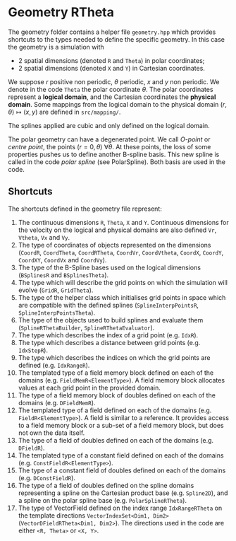 # Geometry RTheta

The geometry folder contains a helper file `geometry.hpp` which provides shortcuts to the types needed to define the specific geometry. In this case the geometry is a simulation with
- 2 spatial dimensions (denoted `R` and `Theta`) in polar coordinates;
- 2 spatial dimensions (denoted `X` and `Y`) in Cartesian coordinates.

We suppose $`r`$ positive non periodic, $`\theta`$ periodic, $`x`$ and $`y`$ non periodic. We denote in the code `Theta` the polar coordinate $`\theta`$.
The polar coordinates represent a **logical domain**, and the Cartesian coordinates the **physical domain**. Some mappings from the logical domain to the physical domain $`(r,\theta) \mapsto (x,y)`$ are defined in `src/mapping/`.

The splines applied are cubic and only defined on the logical domain.

The polar geometry can have a degenerated point. We call *O-point* or *centre point*, the points $`(r=0, \theta) \ \forall \theta`$. At these points, the loss of some properties pushes us to define another B-spline basis. This new spline is called in the code *polar spline* (see PolarSpline). Both basis are used in the code.

## Shortcuts

The shortcuts defined in the geometry file represent:

1. The continuous dimensions `R`, `Theta`, `X` and `Y`.
    Continuous dimensions for the velocity on the logical and physical domains are also defined `Vr`, `Vtheta`, `Vx` and `Vy`.
2. The type of coordinates of objects represented on the dimensions (`CoordR`, `CoordTheta`, `CoordRTheta`, `CoordVr`, `CoordVtheta`, `CoordX`, `CoordY`, `CoordXY`, `CoordVx` and `CoordVy`).
3. The type of the B-Spline bases used on the logical dimensions (`BSplinesR` and `BSplinesTheta`).
4. The type which will describe the grid points on which the simulation will evolve (`GridR`, `GridTheta`).
5. The type of the helper class which initialises grid points in space which are compatible with the defined splines (`SplineInterpPointsR`, `SplineInterpPointsTheta`).
6. The type of the objects used to build splines and evaluate them (`SplineRThetaBuilder`, `SplineRThetaEvaluator`).
7. The type which describes the index of a grid point (e.g. `IdxR`).
8. The type which describes a distance between grid points (e.g. `IdxStepR`).
9. The type which describes the indices on which the grid points are defined (e.g. `IdxRangeR`).
10. The templated type of a field memory block defined on each of the domains (e.g. `FieldMemR<ElementType>`). A field memory block allocates values at each grid point in the provided domain.
11. The type of a field memory block of doubles defined on each of the domains (e.g. `DFieldMemR`).
12. The templated type of a field defined on each of the domains (e.g. `FieldR<ElementType>`). A field is similar to a reference. It provides access to a field memory block or a sub-set of a field memory block, but does not own the data itself.
13. The type of a field of doubles defined on each of the domains (e.g. `DFieldR`).
14. The templated type of a constant field defined on each of the domains (e.g. `ConstFieldR<ElementType>`).
15. The type of a constant field of doubles defined on each of the domains (e.g. `DConstFieldR`).
16. The type of a field of doubles defined on the spline domains representing a spline on the Cartesian product base (e.g. `Spline2D`), and a spline on the polar spline base (e.g. `PolarSplineRTheta`).
17. The type of VectorField defined on the index range `IdxRangeRTheta` on the template directions `VectorIndexSet<Dim1, Dim2>` (`VectorDFieldRTheta<Dim1, Dim2>`). The directions used in the code are either `<R, Theta>` or `<X, Y>`.

